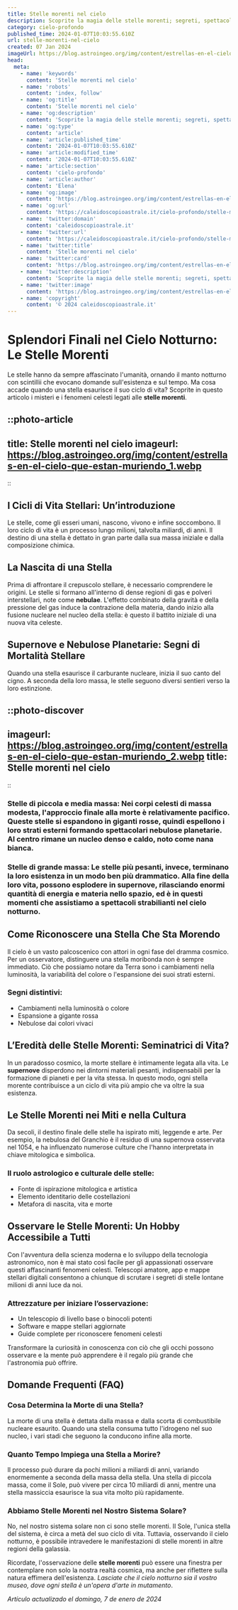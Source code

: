 ```yaml
---
title: Stelle morenti nel cielo
description: Scoprite la magia delle stelle morenti; segreti, spettacoli celesti e il destino degli astri. Esplora luniverso morente con noi!
category: cielo-profondo
published_time: 2024-01-07T10:03:55.610Z
url: stelle-morenti-nel-cielo
created: 07 Jan 2024
imageUrl: https://blog.astroingeo.org/img/content/estrellas-en-el-cielo-que-estan-muriendo_1.webp
head:
  meta:
    - name: 'keywords'
      content: 'Stelle morenti nel cielo'
    - name: 'robots'
      content: 'index, follow'
    - name: 'og:title'
      content: 'Stelle morenti nel cielo'
    - name: 'og:description'
      content: 'Scoprite la magia delle stelle morenti; segreti, spettacoli celesti e il destino degli astri. Esplora luniverso morente con noi!'
    - name: 'og:type'
      content: 'article'
    - name: 'article:published_time'
      content: '2024-01-07T10:03:55.610Z'
    - name: 'article:modified_time'
      content: '2024-01-07T10:03:55.610Z'
    - name: 'article:section'
      content: 'cielo-profondo'
    - name: 'article:author'
      content: 'Elena'
    - name: 'og:image'
      content: 'https://blog.astroingeo.org/img/content/estrellas-en-el-cielo-que-estan-muriendo_1.webp'
    - name: 'og:url'
      content: 'https://caleidoscopioastrale.it/cielo-profondo/stelle-morenti-nel-cielo'
    - name: 'twitter:domain'
      content: 'caleidoscopioastrale.it'
    - name: 'twitter:url'
      content: 'https://caleidoscopioastrale.it/cielo-profondo/stelle-morenti-nel-cielo'
    - name: 'twitter:title'
      content: 'Stelle morenti nel cielo'
    - name: 'twitter:card'
      content: 'https://blog.astroingeo.org/img/content/estrellas-en-el-cielo-que-estan-muriendo_1.webp'
    - name: 'twitter:description'
      content: 'Scoprite la magia delle stelle morenti; segreti, spettacoli celesti e il destino degli astri. Esplora luniverso morente con noi!'
    - name: 'twitter:image'
      content: 'https://blog.astroingeo.org/img/content/estrellas-en-el-cielo-que-estan-muriendo_1.webp'
    - name: 'copyright'
      content: '© 2024 caleidoscopioastrale.it'
---
```

# Splendori Finali nel Cielo Notturno: Le Stelle Morenti

Le stelle hanno da sempre affascinato l'umanità, ornando il manto notturno con scintillii che evocano domande sull'esistenza e sul tempo. Ma cosa accade quando una stella esaurisce il suo ciclo di vita? Scoprite in questo articolo i misteri e i fenomeni celesti legati alle **stelle morenti**.

::photo-article
---
title: Stelle morenti nel cielo
imageurl: https://blog.astroingeo.org/img/content/estrellas-en-el-cielo-que-estan-muriendo_1.webp
---
::

## I Cicli di Vita Stellari: Un’introduzione
Le stelle, come gli esseri umani, nascono, vivono e infine soccombono. Il loro ciclo di vita è un processo lungo milioni, talvolta miliardi, di anni. Il destino di una stella è dettato in gran parte dalla sua massa iniziale e dalla composizione chimica.

## La Nascita di una Stella
Prima di affrontare il crepuscolo stellare, è necessario comprendere le origini. Le stelle si formano all'interno di dense regioni di gas e polveri interstellari, note come **nebulae**. L'effetto combinato della gravità e della pressione del gas induce la contrazione della materia, dando inizio alla fusione nucleare nel nucleo della stella: è questo il battito iniziale di una nuova vita celeste.

## Supernove e Nebulose Planetarie: Segni di Mortalità Stellare
Quando una stella esaurisce il carburante nucleare, inizia il suo canto del cigno. A seconda della loro massa, le stelle seguono diversi sentieri verso la loro estinzione.

::photo-discover
---
imageurl: https://blog.astroingeo.org/img/content/estrellas-en-el-cielo-que-estan-muriendo_2.webp
title: Stelle morenti nel cielo
---
::

### Stelle di piccola e media massa: Nei corpi celesti di massa modesta, l'approccio finale alla morte è relativamente pacifico. Queste stelle si espandono in **giganti rosse**, quindi espellono i loro strati esterni formando spettacolari **nebulose planetarie**. Al centro rimane un nucleo denso e caldo, noto come **nana bianca**.

### Stelle di grande massa: Le stelle più pesanti, invece, terminano la loro esistenza in un modo ben più drammatico. Alla fine della loro vita, possono esplodere in **supernove**, rilasciando enormi quantità di energia e materia nello spazio, ed è in questi momenti che assistiamo a spettacoli strabilianti nel cielo notturno.

## Come Riconoscere una Stella Che Sta Morendo
Il cielo è un vasto palcoscenico con attori in ogni fase del dramma cosmico. Per un osservatore, distinguere una stella moribonda non è sempre immediato. Ciò che possiamo notare da Terra sono i cambiamenti nella luminosità, la variabilità del colore o l'espansione dei suoi strati esterni.

### Segni distintivi:
- Cambiamenti nella luminosità o colore
- Espansione a gigante rossa
- Nebulose dai colori vivaci

## L’Eredità delle Stelle Morenti: Seminatrici di Vita?
In un paradosso cosmico, la morte stellare è intimamente legata alla vita. Le **supernove** disperdono nei dintorni materiali pesanti, indispensabili per la formazione di pianeti e per la vita stessa. In questo modo, ogni stella morente contribuisce a un ciclo di vita più ampio che va oltre la sua esistenza.

## Le Stelle Morenti nei Miti e nella Cultura
Da secoli, il destino finale delle stelle ha ispirato miti, leggende e arte. Per esempio, la nebulosa del Granchio è il residuo di una supernova osservata nel 1054, e ha influenzato numerose culture che l'hanno interpretata in chiave mitologica e simbolica.

### Il ruolo astrologico e culturale delle stelle:
- Fonte di ispirazione mitologica e artistica
- Elemento identitario delle costellazioni
- Metafora di nascita, vita e morte

## Osservare le Stelle Morenti: Un Hobby Accessibile a Tutti
Con l'avventura della scienza moderna e lo sviluppo della tecnologia astronomico, non è mai stato così facile per gli appassionati osservare questi affascinanti fenomeni celesti. Telescopi amatore, app e mappe stellari digitali consentono a chiunque di scrutare i segreti di stelle lontane milioni di anni luce da noi.

### Attrezzature per iniziare l’osservazione:
- Un telescopio di livello base o binocoli potenti
- Software e mappe stellari aggiornate
- Guide complete per riconoscere fenomeni celesti

Transformare la curiosità in conoscenza con ciò che gli occhi possono osservare e la mente può apprendere è il regalo più grande che l'astronomia può offrire.

## Domande Frequenti (FAQ)

### Cosa Determina la Morte di una Stella?
La morte di una stella è dettata dalla massa e dalla scorta di combustibile nucleare esaurito. Quando una stella consuma tutto l'idrogeno nel suo nucleo, i vari stadi che seguono la conducono infine alla morte.

### Quanto Tempo Impiega una Stella a Morire?
Il processo può durare da pochi milioni a miliardi di anni, variando enormemente a seconda della massa della stella. Una stella di piccola massa, come il Sole, può vivere per circa 10 miliardi di anni, mentre una stella massiccia esaurisce la sua vita molto più rapidamente.

### Abbiamo Stelle Morenti nel Nostro Sistema Solare?
No, nel nostro sistema solare non ci sono stelle morenti. Il Sole, l'unica stella del sistema, è circa a metà del suo ciclo di vita. Tuttavia, osservando il cielo notturno, è possibile intravedere le manifestazioni di stelle morenti in altre regioni della galassia.

Ricordate, l'osservazione delle **stelle morenti** può essere una finestra per contemplare non solo la nostra realtà cosmica, ma anche per riflettere sulla natura effimera dell'esistenza. *Lasciate che il cielo notturno sia il vostro museo, dove ogni stella è un'opera d'arte in mutamento*.

_Artículo actualizado el domingo, 7 de enero de 2024_